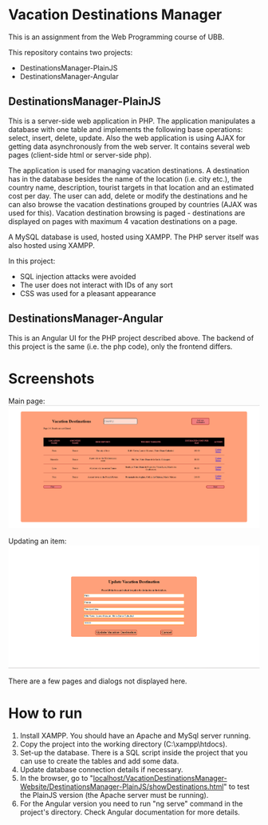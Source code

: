# Vacation Destinations Manager

This is an assignment from the Web Programming course of UBB.

This repository contains two projects:
* DestinationsManager-PlainJS
* DestinationsManager-Angular

## DestinationsManager-PlainJS

This is a server-side web application in PHP. The application manipulates a database with one table and implements the following base operations: select, insert, delete, update. Also the web application is using AJAX for getting data asynchronously from the web server. It contains several web pages (client-side html or server-side php).

The application is used for managing vacation destinations. A destination has in the database besides the name of the location (i.e. city etc.), the country name, description, tourist targets in that location and an estimated cost per day. The user can add, delete or modify the destinations and he can also browse the vacation destinations grouped by countries (AJAX was used for this). Vacation destination browsing is paged - destinations are displayed on pages with maximum 4 vacation destinations on a page.

A MySQL database is used, hosted using XAMPP. The PHP server itself was also hosted using XAMPP.

In this project:
* SQL injection attacks were avoided
* The user does not interact with IDs of any sort
* CSS was used for a pleasant appearance

## DestinationsManager-Angular

This is an Angular UI for the PHP project described above. The backend of this project is the same (i.e. the php code), only the frontend differs.

# Screenshots

Main page:
![Screenshot of a the main page, 'showDestinations.html'.](./screenshots/showDestinations.PNG)

Updating an item:
![Screenshot of the update page, 'updateDestination.html'.](./screenshots/updateDestination.PNG)

There are a few pages and dialogs not displayed here.

# How to run

1. Install XAMPP. You should have an Apache and MySql server running.
2. Copy the project into the working directory (C:\xampp\htdocs).
3. Set-up the database. There is a SQL script inside the project that you can use to create the tables and add some data.
4. Update database connection details if necessary.
5. In the browser, go to "[localhost/VacationDestinationsManager-Website/DestinationsManager-PlainJS/showDestinations.html](localhost/VacationDestinationsManager-Website/DestinationsManager-PlainJS/showDestinations.html)" to test the PlainJS version (the Apache server must be running).
6. For the Angular version you need to run "ng serve" command in the project's directory. Check Angular documentation for more details.
